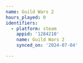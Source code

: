 ```yaml
---
name: Guild Wars 2
hours_played: 0
identifiers:
  - platform: steam
    appid: '1284210'
    name: Guild Wars 2
    synced_on: '2024-07-04'

---
```

